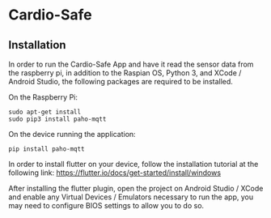 # Cardio-Safe
## Installation
In order to run the Cardio-Safe App and have it read the sensor data from the raspberry pi, in addition to the Raspian OS, Python 3, and XCode / Android Studio, the following packages are required to be installed.

On the Raspberry Pi:
```
sudo apt-get install
sudo pip3 install paho-mqtt
```

On the device running the application:
```
pip install paho-mqtt
```
In order to install flutter on your device, follow the installation tutorial at the following link:
https://flutter.io/docs/get-started/install/windows

After installing the flutter plugin, open the project on Android Studio / XCode and enable any Virtual Devices / Emulators necessary to run the app, you may need to configure BIOS settings to allow you to do so.


